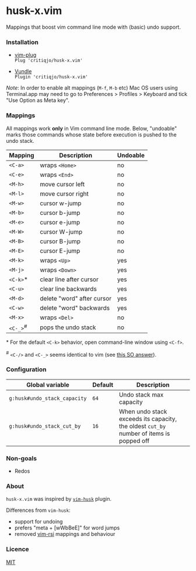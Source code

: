 # husk-x.vim

Mappings that boost vim command line mode with (basic) undo support.

### Installation

* [vim-plug](https://github.com/junegunn/vim-plug)<br/>
`Plug 'critiqjo/husk-x.vim'`

* [Vundle](https://github.com/gmarik/Vundle.vim)<br/>
`Plugin 'critiqjo/husk-x.vim'`

*Note*: In order to enable alt mappings (`M-f`, `M-b` etc) Mac OS users using
Terminal.app may need to go to Preferences > Profiles > Keyboard and tick
"Use Option as Meta key".

### Mappings

All mappings work **only** in Vim command line mode. Below, "undoable" marks
those commands whose state before execution is pushed to the undo stack.

| Mapping              | Description                | Undoable |
|----------------------|----------------------------|----------|
| `<C-a>`              | wraps `<Home>`             | no       |
| `<C-e>`              | wraps `<End>`              | no       |
| `<M-h>`              | move cursor left           | no       |
| `<M-l>`              | move cursor right          | no       |
| `<M-w>`              | cursor w-jump              | no       |
| `<M-b>`              | cursor b-jump              | no       |
| `<M-e>`              | cursor e-jump              | no       |
| `<M-W>`              | cursor W-jump              | no       |
| `<M-B>`              | cursor B-jump              | no       |
| `<M-E>`              | cursor E-jump              | no       |
| `<M-k>`              | wraps `<Up>`               | yes      |
| `<M-j>`              | wraps `<Down>`             | yes      |
| `<C-k>`\*            | clear line after cursor    | yes      |
| `<C-u>`              | clear line backwards       | yes      |
| `<M-d>`              | delete "word" after cursor | yes      |
| `<C-w>`              | delete "word" backwards    | yes      |
| `<M-x>`              | wraps `<Del>`              | no       |
| `<C-_>`<sup>\#</sup> | pops the undo stack        | no       |

\* For the default `<C-k>` behavior, open command-line window using `<C-f>`.

<sup>\#</sup> `<C-/>` and `<C-_>` seems identical to vim
(see [this SO answer](http://stackoverflow.com/a/9051932/2849934)).

### Configuration

| Global variable                   | Default | Description                         |
|-----------------------------------|---------|-------------------------------------|
| `g:husk#undo_stack_capacity`      | `64`    | Undo stack max capacity             |
| `g:husk#undo_stack_cut_by`        | `16`    | When undo stack exceeds its capacity, the oldest `cut_by` number of items is popped off |

### Non-goals

* Redos

### About

`husk-x.vim` was inspired by [`vim-husk`](https://github.com/vim-utils/vim-husk) plugin.

Differences from `vim-husk`:

- support for undoing
- prefers "meta + [wWbBeE]" for word jumps
- removed [vim-rsi](https://github.com/tpope/vim-rsi) mappings and behaviour

### Licence

[MIT](LICENSE.md)
